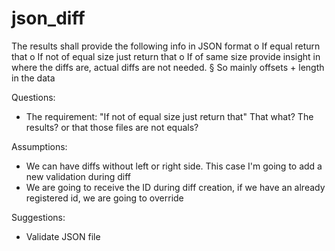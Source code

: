 # json_diff

The results shall provide the following info in JSON format
o If equal return that
o If not of equal size just return that
o If of same size provide insight in where the diffs are, actual diffs are not needed.
§ So mainly offsets + length in the data

Questions:
- The requirement: "If not of equal size just return that" That what? The results? or that those files are not equals?


Assumptions:
- We can have diffs without left or right side. This case I'm going to add a new validation during diff
- We are going to receive the ID during diff creation, if we have an already registered id, we are going to override 


Suggestions:
- Validate JSON file
